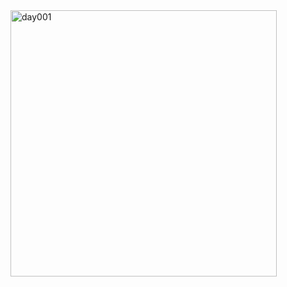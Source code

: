<img width="426" alt="day001" src="https://user-images.githubusercontent.com/73212666/98760738-a8518e00-23b2-11eb-8927-5c4b0310cb8d.png">
